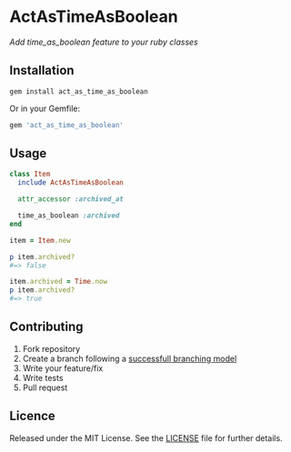 # ActAsTimeAsBoolean

_Add time_as_boolean feature to your ruby classes_

## Installation

```shell
gem install act_as_time_as_boolean
```

Or in your Gemfile:

```ruby
gem 'act_as_time_as_boolean'
```

## Usage

```ruby
class Item
  include ActAsTimeAsBoolean

  attr_accessor :archived_at

  time_as_boolean :archived
end

item = Item.new

p item.archived?
#=> false

item.archived = Time.now
p item.archived?
#=> true
```

## Contributing

1. Fork repository
2. Create a branch following a [successfull branching model](http://nvie.com/posts/a-successful-git-branching-model/)
3. Write your feature/fix
4. Write tests
5. Pull request

## Licence

Released under the MIT License. See the [LICENSE](https://github.com/caedes/act_as_time_as_boolean/blob/master/LICENSE.md) file for further details.
